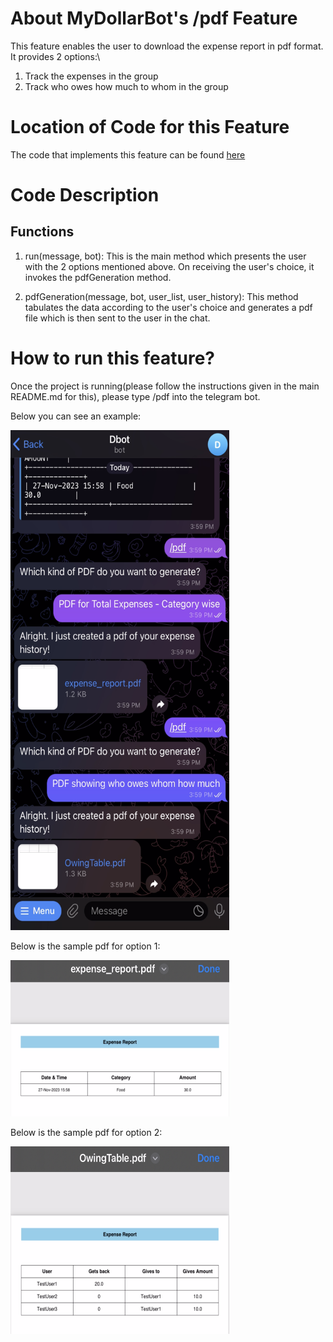 # About MyDollarBot's /pdf Feature
This feature enables the user to download the expense report in pdf format. It provides 2 options:\
1. Track the expenses in the group
2. Track who owes how much to whom in the group

# Location of Code for this Feature
The code that implements this feature can be found [here](https://github.com/Fall-2023-SE-Group-14/DollarBot/blob/release-v2.0/code/add_user.py)

# Code Description
## Functions

1. run(message, bot):
This is the main method which presents the user with the 2 options mentioned above. On receiving the user's choice, it invokes the pdfGeneration method.

2. pdfGeneration(message, bot, user_list, user_history):
This method tabulates the data according to the user's choice and generates a pdf file which is then sent to the user in the chat.

# How to run this feature?
Once the project is running(please follow the instructions given in the main README.md for this), please type /pdf into the telegram bot.

Below you can see an example:

<img src="./pdf.png" width="350" height="800">

Below is the sample pdf for option 1:

<img src="./pdfoptiona.png" width="350" height="250">

Below is the sample pdf for option 2:

<img src="./pdfoptionb.png" width="350" height="300">
